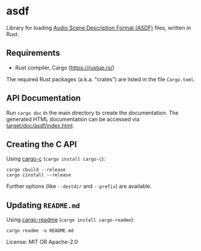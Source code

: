 # asdf

Library for loading [Audio Scene Description Format (ASDF)][ASDF] files,
written in Rust.

[ASDF]: https://AudioSceneDescriptionFormat.readthedocs.io/

## Requirements

* Rust compiler, Cargo (<https://rustup.rs/>)

The required Rust packages (a.k.a. "crates") are listed in the file
`Cargo.toml`.

## API Documentation

Run `cargo doc` in the main directory to create the documentation.
The generated HTML documentation can be accessed via
[target/doc/asdf/index.html](index.html).

## Creating the C API

Using [cargo-c](https://github.com/lu-zero/cargo-c)
(`cargo install cargo-c`):

```
cargo cbuild --release
cargo cinstall --release
```

Further options (like `--destdir` and `--prefix`) are available.

## Updating `README.md`

Using [cargo-readme](https://github.com/livioribeiro/cargo-readme)
(`cargo install cargo-readme`):

```
cargo readme -o README.md
```

License: MIT OR Apache-2.0
